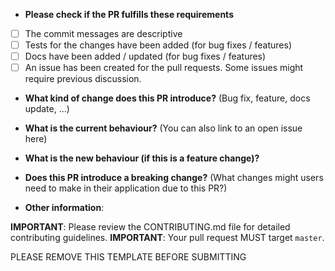 * **Please check if the PR fulfills these requirements**
- [ ] The commit messages are descriptive
- [ ] Tests for the changes have been added (for bug fixes / features)
- [ ] Docs have been added / updated (for bug fixes / features)
- [ ] An issue has been created for the pull requests. Some issues might require previous discussion.

* **What kind of change does this PR introduce?** (Bug fix, feature, docs update, ...)



* **What is the current behaviour?** (You can also link to an open issue here)



* **What is the new behaviour (if this is a feature change)?**



* **Does this PR introduce a breaking change?** (What changes might users need to make in their application due to this PR?)



* **Other information**:


**IMPORTANT**: Please review the CONTRIBUTING.md file for detailed contributing guidelines.
**IMPORTANT**: Your pull request MUST target `master`.

PLEASE REMOVE THIS TEMPLATE BEFORE SUBMITTING